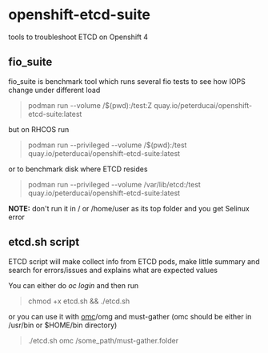 # openshift-etcd-suite

tools to troubleshoot ETCD on Openshift 4

## fio_suite

fio_suite is benchmark tool which runs several fio tests to see how IOPS change under different load

> podman run --volume /$(pwd):/test:Z quay.io/peterducai/openshift-etcd-suite:latest

but on RHCOS run

> podman run --privileged --volume /$(pwd):/test quay.io/peterducai/openshift-etcd-suite:latest

or to benchmark disk where ETCD resides

> podman run --privileged --volume /var/lib/etcd:/test quay.io/peterducai/openshift-etcd-suite:latest

**NOTE:** don't run it in / or /home/user as its top folder and you get Selinux error

## etcd.sh script

ETCD script will make collect info from ETCD pods, make little summary and search for errors/issues and explains what are expected values

You can either do *oc login* and then run

> chmod +x etcd.sh && ./etcd.sh

or you can use it with [omc](https://github.com/gmeghnag/omc)/omg and must-gather (omc should be either in /usr/bin or $HOME/bin directory)

> ./etcd.sh omc /some_path/must-gather.folder